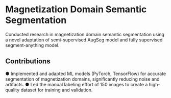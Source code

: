 # Magnetization Domain Semantic Segmentation

Conducted research in magnetization domain semantic segmentation using a novel adaptation of semi-supervised AugSeg model and fully supervised segment-anything model.

## Contributions
● Implemented and adapted ML models (PyTorch, TensorFlow) for accurate segmentation of magnetization domains, significantly reducing noise and artifacts.
● Led the manual labeling effort of 150 images to create a high-quality dataset for training and validation.
